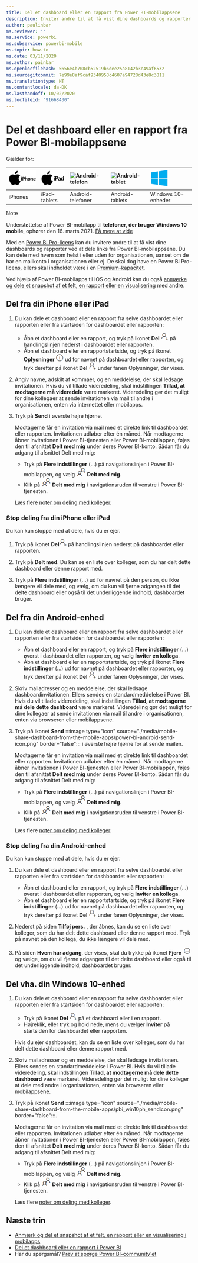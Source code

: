 ```yaml
---
title: Del et dashboard eller en rapport fra Power BI-mobilappsene
description: Inviter andre til at få vist dine dashboards og rapporter ved at dele links fra Power BI-mobilapps. Få mere at vide om, hvordan du gør.
author: paulinbar
ms.reviewer: ''
ms.service: powerbi
ms.subservice: powerbi-mobile
ms.topic: how-to
ms.date: 03/11/2020
ms.author: painbar
ms.openlocfilehash: 5656e4b708cb52519b6dee25a8142b3c49af6532
ms.sourcegitcommit: 7e99e8af9caf9340958c4607a94728d43e8c3811
ms.translationtype: HT
ms.contentlocale: da-DK
ms.lasthandoff: 10/02/2020
ms.locfileid: "91668430"
---
```

# <a name="share-a-dashboard-or-report-from-the-power-bi-mobile-apps"></a>Del et dashboard eller en rapport fra Power BI-mobilappsene
Gælder for:

| ![iPhone](./media/mobile-share-dashboard-from-the-mobile-apps/iphone-logo-50-px.png) | ![iPad](./media/mobile-share-dashboard-from-the-mobile-apps/ipad-logo-50-px.png) | ![Android-telefon](./media/mobile-share-dashboard-from-the-mobile-apps/android-phone-logo-50-px.png) | ![Android-tablet](./media/mobile-share-dashboard-from-the-mobile-apps/android-tablet-logo-50-px.png) | ![Windows 10](./media/mobile-share-dashboard-from-the-mobile-apps/win-10-logo-50-px.png) |
|:--- |:--- |:--- |:--- |:--- |
| iPhones |iPad-tablets |Android-telefoner |Android-tablets |Windows 10-enheder |

>[!NOTE]
>Understøttelse af Power BI-mobilapp til **telefoner, der bruger Windows 10 mobile**, ophører den 16. marts 2021. [Få mere at vide](/legal/powerbi/powerbi-mobile/power-bi-mobile-app-end-of-support-for-windows-phones)

Med en [Power BI Pro-licens](../../fundamentals/service-features-license-type.md) kan du invitere andre til at få vist dine dashboards og rapporter ved at dele links fra Power BI-mobilappsene. Du kan dele med hvem som helst i eller uden for organisationen, uanset om de har en mailkonto i organisationen eller ej. De skal dog have en Power BI Pro-licens, ellers skal indholdet være i en [Premium-kapacitet](../../admin/service-premium-what-is.md).

Ved hjælp af Power BI-mobilapps til iOS og Android kan du også [anmærke og dele et snapshot af et felt, en rapport eller en visualisering](mobile-annotate-and-share-a-tile-from-the-mobile-apps.md) med andre. 

## <a name="share-from-your-iphone-or-ipad"></a>Del fra din iPhone eller iPad

1. Du kan dele et dashboard eller en rapport fra selve dashboardet eller rapporten eller fra startsiden for dashboardet eller rapporten:
    *  Åbn et dashboard eller en rapport, og tryk på ikonet **Del** ![ ikonet Inviter](././media/mobile-share-dashboard-from-the-mobile-apps/power-bi-android-invite-icon-ss.png) på handlingslinjen nederst i dashboardet eller rapporten.
    *  Åbn et dashboard eller en rapportstartside, og tryk på ikonet **Oplysninger** ![Flere oplysninger](./media/mobile-share-dashboard-from-the-mobile-apps/power-bi-more-info-icon.png) ud for navnet på dashboardet eller rapporten, og tryk derefter på ikonet **Del** ![ikonet Inviter](./media/mobile-share-dashboard-from-the-mobile-apps/power-bi-android-invite-icon-ss.png) under fanen Oplysninger, der vises.
2. Angiv navne, adskilt af kommaer, og en meddelelse, der skal ledsage invitationen. Hvis du vil tillade videredeling, skal indstillingen **Tillad, at modtagerne må videredele** være markeret. Videredeling gør det muligt for dine kollegaer at sende invitationen via mail til andre i organisationen, enten via internettet eller mobilapps.
3. Tryk på **Send** i øverste højre hjørne.
   
   Modtagerne får en invitation via mail med et direkte link til dashboardet eller rapporten. Invitationen udløber efter én måned. Når modtagerne åbner invitationen i Power BI-tjenesten eller Power BI-mobilappen, føjes den til afsnittet **Delt med mig** under deres Power BI-konto. Sådan får du adgang til afsnittet Delt med mig:
   
   * Tryk på **Flere indstillinger** (...) på navigationslinjen i Power BI-mobilappen, og vælg ![Delt med mig](./././media/mobile-share-dashboard-from-the-mobile-apps/power-bi-shared-with-me-icon.png) **Delt med mig**.
   * Klik på ![Delt med mig](./././media/mobile-share-dashboard-from-the-mobile-apps/power-bi-shared-with-me-icon.png) **Delt med mig** i navigationsruden til venstre i Power BI-tjenesten.
   
   Læs flere [noter om deling med kolleger](../../collaborate-share/service-share-dashboards.md).

### <a name="unshare-from-your-iphone-or-ipad"></a>Stop deling fra din iPhone eller iPad
Du kan kun stoppe med at dele, hvis du er ejer.

1. Tryk på ikonet **Del**![delingsikon](././media/mobile-share-dashboard-from-the-mobile-apps/power-bi-android-invite-icon-ss.png) på handlingslinjen nederst på dashboardet eller rapporten.
2. Tryk på **Delt med**. Du kan se en liste over kolleger, som du har delt dette dashboard eller denne rapport med.

3. Tryk på **Flere indstillinger** (...) ud for navnet på den person, du ikke længere vil dele med, og vælg, om du kun vil fjerne adgangen til det delte dashboard eller også til det underliggende indhold, dashboardet bruger.



## <a name="share-from-your-android-device"></a>Del fra din Android-enhed
1. Du kan dele et dashboard eller en rapport fra selve dashboardet eller rapporten eller fra startsiden for dashboardet eller rapporten:
    *  Åbn et dashboard eller en rapport, og tryk på **Flere indstillinger** (...) øverst i dashboardet eller rapporten, og vælg **Inviter en kollega**.
    *  Åbn et dashboard eller en rapportstartside, og tryk på ikonet **Flere indstillinger** (...) ud for navnet på dashboardet eller rapporten, og tryk derefter på ikonet **Del**  ![ikonet Inviter](./media/mobile-share-dashboard-from-the-mobile-apps/power-bi-android-invite-icon-ss.png) under fanen Oplysninger, der vises.
 
2. Skriv mailadresser og en meddelelse, der skal ledsage dashboardinvitationen. Ellers sendes en standardmeddelelse i Power BI. Hvis du vil tillade videredeling, skal indstillingen **Tillad, at modtagerne må dele dette dashboard** være markeret. Videredeling gør det muligt for dine kollegaer at sende invitationen via mail til andre i organisationen, enten via browseren eller mobilappsene.
   
3. Tryk på ikonet **Send** :::image type="icon" source="./media/mobile-share-dashboard-from-the-mobile-apps/power-bi-android-send-icon.png" border="false"::: i øverste højre hjørne for at sende mailen.
   
    Modtagerne får en invitation via mail med et direkte link til dashboardet eller rapporten. Invitationen udløber efter én måned. Når modtagerne åbner invitationen i Power BI-tjenesten eller Power BI-mobilappen, føjes den til afsnittet **Delt med mig** under deres Power BI-konto. Sådan får du adgang til afsnittet Delt med mig:
   * Tryk på **Flere indstillinger** (...) på navigationslinjen i Power BI-mobilappen, og vælg ![Delt med mig](./././media/mobile-share-dashboard-from-the-mobile-apps/power-bi-shared-with-me-icon.png) **Delt med mig**.
   * Klik på ![Delt med mig](./././media/mobile-share-dashboard-from-the-mobile-apps/power-bi-shared-with-me-icon.png) **Delt med mig** i navigationsruden til venstre i Power BI-tjenesten.
   
   Læs flere [noter om deling med kolleger](../../collaborate-share/service-share-dashboards.md).


### <a name="unshare-from-your-android-device"></a>Stop deling fra din Android-enhed
Du kan kun stoppe med at dele, hvis du er ejer.

1. Du kan dele et dashboard eller en rapport fra selve dashboardet eller rapporten eller fra startsiden for dashboardet eller rapporten:
    *  Åbn et dashboard eller en rapport, og tryk på **Flere indstillinger** (...) øverst i dashboardet eller rapporten, og vælg **Inviter en kollega**.
    *  Åbn et dashboard eller en rapportstartside, og tryk på ikonet **Flere indstillinger** (...) ud for navnet på dashboardet eller rapporten, og tryk derefter på ikonet **Del**  ![ikonet Inviter](./media/mobile-share-dashboard-from-the-mobile-apps/power-bi-android-invite-icon-ss.png) under fanen Oplysninger, der vises.

2. Nederst på siden **Tilføj pers.** , der åbnes, kan du se en liste over kolleger, som du har delt dette dashboard eller denne rapport med. Tryk på navnet på den kollega, du ikke længere vil dele med.
3. På siden **Hvem har adgang**, der vises, skal du trykke på ikonet **Fjern** ![ikonet Fjern](./media/mobile-share-dashboard-from-the-mobile-apps/power-bi-android-remove-icon.png) og vælge, om du vil fjerne adgangen til det delte dashboard eller også til det underliggende indhold, dashboardet bruger.

## <a name="share-from-your-windows-10-device"></a>Del vha. din Windows 10-enhed

1. Du kan dele et dashboard eller en rapport fra selve dashboardet eller rapporten eller fra startsiden for dashboardet eller rapporten:
    * Tryk på ikonet **Del** ![ikonet Inviter](./media/mobile-share-dashboard-from-the-mobile-apps/power-bi-android-invite-icon-ss.png) på et dashboard eller i en rapport.
    * Højreklik, eller tryk og hold nede, mens du vælger **Inviter** på startsiden for dashboardet eller rapporten.
   
   Hvis du ejer dashboardet, kan du se en liste over kolleger, som du har delt dette dashboard eller denne rapport med.

2. Skriv mailadresser og en meddelelse, der skal ledsage invitationen. Ellers sendes en standardmeddelelse i Power BI. Hvis du vil tillade videredeling, skal indstillingen **Tillad, at modtagerne må dele dette dashboard** være markeret. Videredeling gør det muligt for dine kolleger at dele med andre i organisationen, enten via browseren eller mobilappsene.
   
3. Tryk på ikonet **Send** :::image type="icon" source="./media/mobile-share-dashboard-from-the-mobile-apps/pbi_win10ph_sendicon.png" border="false":::.
   
    Modtagerne får en invitation via mail med et direkte link til dashboardet eller rapporten. Invitationen udløber efter én måned. Når modtagerne åbner invitationen i Power BI-tjenesten eller Power BI-mobilappen, føjes den til afsnittet **Delt med mig** under deres Power BI-konto. Sådan får du adgang til afsnittet Delt med mig:
   
   * Tryk på **Flere indstillinger** (...) på navigationslinjen i Power BI-mobilappen, og vælg ![Delt med mig](./././media/mobile-share-dashboard-from-the-mobile-apps/power-bi-shared-with-me-icon.png) **Delt med mig**.
   * Klik på ![Delt med mig](./././media/mobile-share-dashboard-from-the-mobile-apps/power-bi-shared-with-me-icon.png) **Delt med mig** i navigationsruden til venstre i Power BI-tjenesten.
   
   Læs flere [noter om deling med kolleger](../../collaborate-share/service-share-dashboards.md).

## <a name="next-steps"></a>Næste trin
* [Anmærk og del et snapshot af et felt, en rapport eller en visualisering i mobilapps](mobile-annotate-and-share-a-tile-from-the-mobile-apps.md)
* [Del et dashboard eller en rapport i Power BI](../../collaborate-share/service-share-dashboards.md)
* Har du spørgsmål? [Prøv at spørge Power BI-community'et](https://community.powerbi.com/)